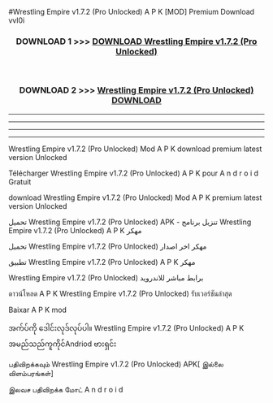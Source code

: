 #Wrestling Empire  v1.7.2 (Pro Unlocked) A P K [MOD] Premium Download vvl0i



<div align="center">

<h3>DOWNLOAD 1 >>> <a href="https://teeasianyam.web.app?sq=Wrestling Empire  v1.7.2 (Pro Unlocked)">DOWNLOAD Wrestling Empire  v1.7.2 (Pro Unlocked) </a></h3><br>

<h3>DOWNLOAD 2 >>> <a href="https://teeasianyam.web.app?sq=Wrestling Empire  v1.7.2 (Pro Unlocked) ">Wrestling Empire  v1.7.2 (Pro Unlocked)  DOWNLOAD </a></h3>

</div>


----------------------------------------------------------

----------------------------------------------------------

----------------------------------------------------------

----------------------------------------------------------


Wrestling Empire  v1.7.2 (Pro Unlocked)  Mod A P K download premium latest version Unlocked

Télécharger Wrestling Empire  v1.7.2 (Pro Unlocked)  A P K pour A n d r o i d Gratuit

download Wrestling Empire  v1.7.2 (Pro Unlocked)  Mod A P K premium latest version Unlocked

تحميل Wrestling Empire  v1.7.2 (Pro Unlocked)  APK - تنزيل برنامج Wrestling Empire  v1.7.2 (Pro Unlocked)  A P K مهكر

تحميل Wrestling Empire  v1.7.2 (Pro Unlocked)  مهكر اخر اصدار

تطبيق Wrestling Empire  v1.7.2 (Pro Unlocked)  A P K مهكر

Wrestling Empire  v1.7.2 (Pro Unlocked)  برابط مباشر للاندرويد

ดาวน์โหลด A P K Wrestling Empire  v1.7.2 (Pro Unlocked)  รับเวอร์ชันล่าสุด

Baixar A P K mod

အက်ပ်ကို ဒေါင်းလုဒ်လုပ်ပါ။ Wrestling Empire  v1.7.2 (Pro Unlocked)  A P K အမည်သည်ကူကိုင်Andriod ဗားရှင်း

பதிவிறக்கவும் Wrestling Empire  v1.7.2 (Pro Unlocked)  APK[ இல்லை விளம்பரங்கள்] 
 
இலவச பதிவிறக்க மோட் A n d r o i d



